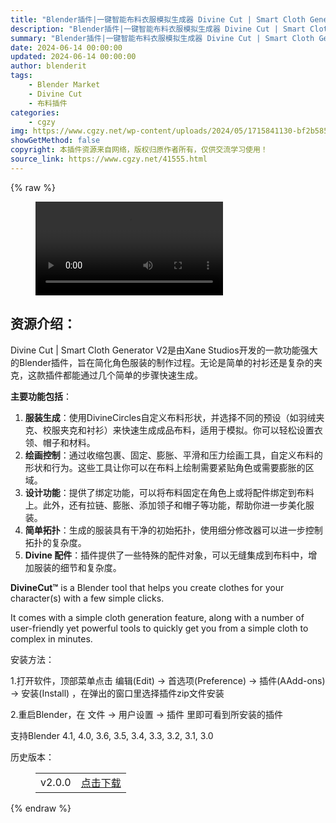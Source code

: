 ```yaml
---
title: "Blender插件|一键智能布料衣服模拟生成器 Divine Cut | Smart Cloth Generator v2.0.1"
description: "Blender插件|一键智能布料衣服模拟生成器 Divine Cut | Smart Cloth Generator v2.0.1"
summary: "Blender插件|一键智能布料衣服模拟生成器 Divine Cut | Smart Cloth Generator v2.0.1"
date: 2024-06-14 00:00:00
updated: 2024-06-14 00:00:00
author: blenderit
tags: 
    - Blender Market
    - Divine Cut
    - 布料插件
categories:
    - cgzy
img: https://www.cgzy.net/wp-content/uploads/2024/05/1715841130-bf2b585aaeb7a04.webp
showGetMethod: false
copyright: 本插件资源来自网络，版权归原作者所有，仅供交流学习使用！
source_link: https://www.cgzy.net/41555.html
---
```


{% raw %}
<figure class="wp-block-video aligncenter"><video controls src="http://cloud.video.taobao.com/play/u/null/p/1/e/6/t/1/462582417548.mp4"><track src="https://www.cgzy.net/wp-content/uploads/2024/05/1715841784-032d7524da70129.vtt"></track></video></figure><div class="wp-block-pandastudio-title"><div class="title_style_01"><h2 id="h2-0">资源介绍：</h2></div></div><p class="is-style-text-indent-2em">Divine Cut | Smart Cloth Generator V2是由Xane Studios开发的一款功能强大的Blender插件，旨在简化角色服装的制作过程。无论是简单的衬衫还是复杂的夹克，这款插件都能通过几个简单的步骤快速生成。</p><p><strong>主要功能包括</strong>：</p><ol>
<li><strong>服装生成</strong>：使用DivineCircles自定义布料形状，并选择不同的预设（如羽绒夹克、校服夹克和衬衫）来快速生成成品布料，适用于模拟。你可以轻松设置衣领、帽子和材料。</li>



<li><strong>绘画控制</strong>：通过收缩包裹、固定、膨胀、平滑和压力绘画工具，自定义布料的形状和行为。这些工具让你可以在布料上绘制需要紧贴角色或需要膨胀的区域。</li>



<li><strong>设计功能</strong>：提供了绑定功能，可以将布料固定在角色上或将配件绑定到布料上。此外，还有拉链、膨胀、添加领子和帽子等功能，帮助你进一步美化服装。</li>



<li><strong>简单拓扑</strong>：生成的服装具有干净的初始拓扑，使用细分修改器可以进一步控制拓扑的复杂度。</li>



<li><strong>Divine 配件</strong>：插件提供了一些特殊的配件对象，可以无缝集成到布料中，增加服装的细节和复杂度。</li>
</ol><p><strong>DivineCut™</strong> is a Blender tool that helps you create clothes for your character(s) with a few simple clicks. </p><p>It comes with a simple cloth generation feature, along with a number of user-friendly yet powerful tools to quickly get you from a simple cloth to complex in minutes.</p><div class="wp-block-pandastudio-title"><div class="title_style_01"><p>安装方法：</p></div></div><p>1.打开软件，顶部菜单点击 编辑(Edit) → 首选项(Preference) → 插件(AAdd-ons) → 安装(Install) ，在弹出的窗口里选择插件zip文件安装</p><p>2.重启Blender，在 文件 → 用户设置 → 插件 里即可看到所安装的插件</p><div class="wp-block-pandastudio-tips"><div class="tip success "><p>支持Blender 4.1, 4.0, 3.6, 3.5, 3.4, 3.3, 3.2, 3.1, 3.0</p>
</div></div><div class="wp-block-pandastudio-title"><div class="title_style_01"><p>历史版本：</p></div></div><figure class="wp-block-table has-medium-font-size"><table><tbody><tr><td>v2.0.0</td><td><a href="https://www.cgzy.net/go?_=99e47a00a7aHR0cHM6Ly9wYW4uYmFpZHUuY29tL3MvMUxSNjB5YzJnaUNhZ2V6ZXhFNlVmNHc%2FcHdkPWY4cXo%3D" target="_blank">点击下载</a></td></tr></tbody></table></figure>
<div style="display: none">cgzy</div>
{% endraw %}